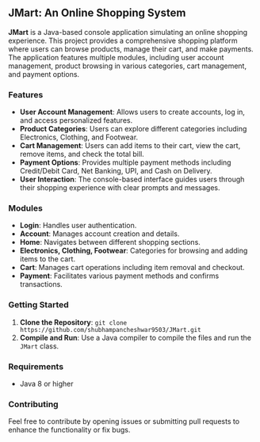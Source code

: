 ## JMart: An Online Shopping System

**JMart** is a Java-based console application simulating an online shopping experience. This project provides a comprehensive shopping platform where users can browse products, manage their cart, and make payments. The application features multiple modules, including user account management, product browsing in various categories, cart management, and payment options.

### Features

- **User Account Management**: Allows users to create accounts, log in, and access personalized features.
- **Product Categories**: Users can explore different categories including Electronics, Clothing, and Footwear.
- **Cart Management**: Users can add items to their cart, view the cart, remove items, and check the total bill.
- **Payment Options**: Provides multiple payment methods including Credit/Debit Card, Net Banking, UPI, and Cash on Delivery.
- **User Interaction**: The console-based interface guides users through their shopping experience with clear prompts and messages.

### Modules

- **Login**: Handles user authentication.
- **Account**: Manages account creation and details.
- **Home**: Navigates between different shopping sections.
- **Electronics, Clothing, Footwear**: Categories for browsing and adding items to the cart.
- **Cart**: Manages cart operations including item removal and checkout.
- **Payment**: Facilitates various payment methods and confirms transactions.

### Getting Started

1. **Clone the Repository**: `git clone https://github.com/shubhampancheshwar9503/JMart.git`
2. **Compile and Run**: Use a Java compiler to compile the files and run the `JMart` class.

### Requirements

- Java 8 or higher

### Contributing

Feel free to contribute by opening issues or submitting pull requests to enhance the functionality or fix bugs.
